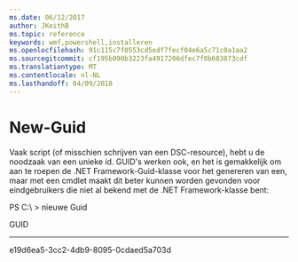 ```yaml
---
ms.date: 06/12/2017
author: JKeithB
ms.topic: reference
keywords: wmf,powershell,installeren
ms.openlocfilehash: 91c115c7f0553cd5edf7fecf04e6a5c71c0a1aa2
ms.sourcegitcommit: cf195b090b3223fa4917206dfec7f0b603873cdf
ms.translationtype: MT
ms.contentlocale: nl-NL
ms.lasthandoff: 04/09/2018
---
```

# <a name="new-guid"></a>New-Guid
Vaak script (of misschien schrijven van een DSC-resource), hebt u de noodzaak van een unieke id. GUID's werken ook, en het is gemakkelijk om aan te roepen de .NET Framework-Guid-klasse voor het genereren van een, maar met een cmdlet maakt dit beter kunnen worden gevonden voor eindgebruikers die niet al bekend met de .NET Framework-klasse bent:

PS C:\\ &gt; nieuwe Guid

GUID

----

e19d6ea5-3cc2-4db9-8095-0cdaed5a703d
